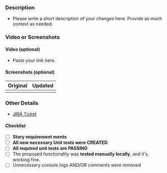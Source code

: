### Description

- Please write a short description of your changes here. Provide as much context as needed.

### Video or Screenshots

#### Video (optional)

- Paste your link here.

#### Screenshots (optional)

| Original | Updated |
| -------- | ------- |
|          |         |

### Other Details

- [JIRA Ticket](https://JIRA_LINK_HERE)

#### Checklist

- [ ] **Story requirement ments**
- [ ] **All new necessary Unit tests were CREATED**
- [ ] **All required unit tests are PASSING**
- [ ] The proposed functionality was **tested manually locally**, and it's working fine.
- [ ] Unnecessary console.logs AND/OR comments were removed
